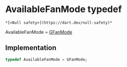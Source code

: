


# AvailableFanMode typedef






    *[<Null safety>](https://dart.dev/null-safety)*



  

AvailableFanMode
 = [GFanMode](../third_party_yonomi_graphql_schema_schema.docs.schema.gql/GFanMode-class.md)







## Implementation

```dart
typedef AvailableFanMode = GFanMode;
```






